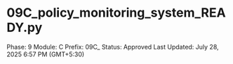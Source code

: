 # 09C_policy_monitoring_system_READY.py

Phase: 9
Module: C
Prefix: 09C_
Status: Approved
Last Updated: July 28, 2025 6:57 PM (GMT+5:30)